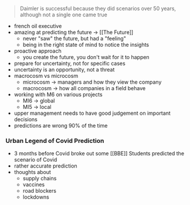 > Daimler is successful because they did scenarios over 50 years, although not a single one came true

- french oil executive
- amazing at predicting the future -> [[The Future]]
	- never "saw" the future, but had a "feeling"
	- being in the right state of mind to notice the insights
- proactive approach
	- you create the future, you don't wait for it to happen
- prepare for uncertainty, not for specific cases
- uncertainty is an opportunity, not a threat
- macrocosm vs microcosm
	- microcosm -> managers and how they view the company
	- macrocosm -> how all companies in a field behave
- working with M6 on various projects
	- MI6 -> global
	- MI5 -> local
- upper management needs to have good judgement on important decisions
- predictions are wrong 90% of the time

### Urban Legend of Covid Prediction
- 3 months before Covid broke out some [[BBE]] Students predicted the scenario of Covid
- rather accurate prediction
- thoughts about 
	- supply chains
	- vaccines
	- road blockers
	- lockdowns